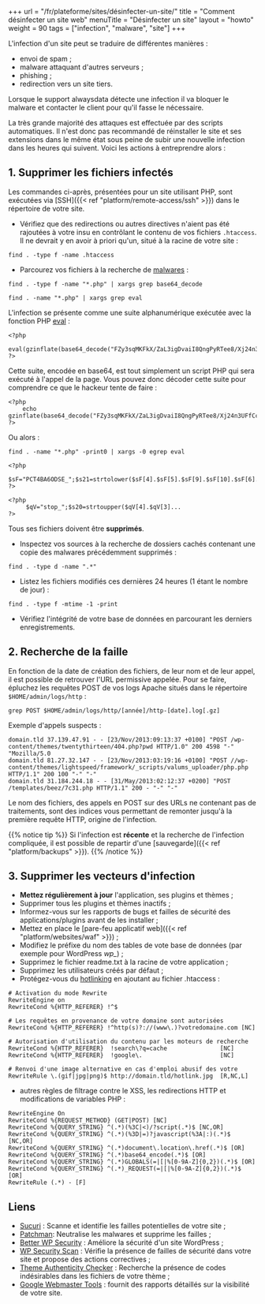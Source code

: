 +++
url = "/fr/plateforme/sites/désinfecter-un-site/"
title = "Comment désinfecter un site web"
menuTitle = "Désinfecter un site"
layout = "howto"
weight = 90
tags = ["infection", "malware", "site"]
+++

L'infection d'un site peut se traduire de différentes manières :

- envoi de spam ;
- malware attaquant d'autres serveurs ;
- phishing ;
- redirection vers un site tiers.

Lorsque le support alwaysdata détecte une infection il va bloquer le malware et contacter le client pour qu'il fasse le nécessaire.

La très grande majorité des attaques est effectuée par des scripts automatiques. Il n'est donc pas recommandé de réinstaller le site et ses extensions dans le même état sous peine de subir une nouvelle infection dans les heures qui suivent. Voici les actions à entreprendre alors :

## 1. Supprimer les fichiers infectés

Les commandes ci-après, présentées pour un site utilisant PHP, sont exécutées via [SSH]({{< ref "platform/remote-access/ssh" >}}) dans le répertoire de votre site.

- Vérifiez que des redirections ou autres directives n'aient pas été rajoutées à votre insu en contrôlant le contenu de vos fichiers `.htaccess`. Il ne devrait y en avoir à priori qu'un, situé à la racine de votre site :

`find . -type f -name .htaccess`

- Parcourez vos fichiers à la recherche de [malwares](http://fr.wikipedia.org/wiki/Logiciel_malveillant) :

`find . -type f -name "*.php" | xargs grep base64_decode`

`find . -name "*.php" | xargs grep eval`

L'infection se présente comme une suite alphanumérique exécutée avec la fonction PHP [eval](http://www.php.net/manual/fr/function.eval.php) :

```
<?php
    eval(gzinflate(base64_decode("FZy3sqMKFkX/ZaL3igDvaiI8QngPyRTee8/Xj24n3UFfCcE5e6+li1ScSf9P9TZj2Sd78U+abAWB/S8vsikv/vmPGL9ie7zfvQtBPE2Nzt4HaPd3Q0M1RB6eMYgHwFxCOF+T7/ppow3C7Tl5m9bcQWIs4uYlcw4Envy7f1QeBO4UpzkUACLAO8UvWkhraTtMMWF5rcCGA10u37A0klvx9GzqtUvc2arSuDhOsuvsRdbfTEW1C2IEAhBYr5uEHE/e4voIvKAhvBQJVQg0FD6i6KITcQ97cKjF7dSikH5jVZkgtqk/WoMZgF7NJmjon4izeYBw1d9Ll3Avr5O3g3LzoM192DV8f0tn/FJGIyGRo92...")));
?>
```

Cette suite, encodée en base64, est tout simplement un script PHP qui sera exécuté à l'appel de la page.
Vous pouvez donc décoder cette suite pour comprendre ce que le hackeur tente de faire :

```
<?php
    echo gzinflate(base64_decode("FZy3sqMKFkX/ZaL3igDvaiI8QngPyRTee8/Xj24n3UFfCcE5e6..."));
?>
```

Ou alors :

`find . -name "*.php" -print0 | xargs -0 egrep eval`

```
<?php
     $sF="PCT4BA6ODSE_";$s21=strtolower($sF[4].$sF[5].$sF[9].$sF[10].$sF[6]...
?>

<?php
     $qV="stop_";$s20=strtoupper($qV[4].$qV[3]...
?>
```

Tous ses fichiers doivent être **supprimés**.

- Inspectez vos sources à la recherche de dossiers cachés contenant une copie des malwares précédemment supprimés :

`find . -type d -name ".*"`

- Listez les fichiers modifiés ces dernières 24 heures (1 étant le nombre de jour) :

`find . -type f -mtime -1 -print`

- Vérifiez l'intégrité de votre base de données en parcourant les derniers enregistrements.

## 2. Recherche de la faille

En fonction de la date de création des fichiers, de leur nom et de leur appel, il est possible de retrouver l'URL permissive appelée.
Pour se faire, épluchez les requêtes POST de vos logs Apache situés dans le répertoire `$HOME/admin/logs/http` :

`grep POST $HOME/admin/logs/http/[année]/http-[date].log[.gz]`

Exemple d'appels suspects :

```
domain.tld 37.139.47.91 - - [23/Nov/2013:09:13:37 +0100] "POST /wp-content/themes/twentythirteen/404.php?pwd HTTP/1.0" 200 4598 "-" "Mozilla/5.0 
domain.tld 81.27.32.147 - - [23/Nov/2013:03:19:16 +0100] "POST //wp-content/themes/lightspeed/framework/_scripts/valums_uploader/php.php HTTP/1.1" 200 100 "-" "-"
domain.tld 31.184.244.18 - - [31/May/2013:02:12:37 +0200] "POST /templates/beez/7c31.php HTTP/1.1" 200 - "-" "-"
```

Le nom des fichiers, des appels en POST sur des URLs ne contenant pas de traitements, sont des indices vous permettant de remonter jusqu'à la première requête HTTP, origine de l'infection.

{{% notice tip %}}
Si l'infection est **récente** et la recherche de l'infection compliquée, il est possible de repartir d'une [sauvegarde]({{< ref "platform/backups" >}}).
{{% /notice %}}

## 3. Supprimer les vecteurs d'infection

- **Mettez régulièrement à jour** l'application, ses plugins et thèmes ;
- Supprimer tous les plugins et thèmes inactifs ;
- Informez-vous sur les rapports de bugs et failles de sécurité des applications/plugins avant de les installer ;
- Mettez en place le [pare-feu applicatif web]({{< ref "platform/websites/waf" >}}) ;
- Modifiez le préfixe du nom des tables de vote base de données (par exemple pour WordPress _wp\__) ;
- Supprimez le fichier readme.txt à la racine de votre application ;
- Supprimez les utilisateurs créés par défaut ;
- Protégez-vous du [hotlinking](http://fr.wikipedia.org/wiki/Hotlinking) en ajoutant au fichier .htaccess :

```
# Activation du mode Rewrite
RewriteEngine on
RewriteCond %{HTTP_REFERER} !^$

# Les requêtes en provenance de votre domaine sont autorisées
RewriteCond %{HTTP_REFERER} !^http(s)?://(www\.)?votredomaine.com [NC]

# Autorisation d'utilisation du contenu par les moteurs de recherche
RewriteCond %{HTTP_REFERER}  !search\?q=cache               [NC]
RewriteCond %{HTTP_REFERER}  !google\.                      [NC]

# Renvoi d'une image alternative en cas d'emploi abusif des votre
RewriteRule \.(gif|jpg|png)$ http://domain.tld/hotlink.jpg  [R,NC,L]
```

- autres règles de filtrage contre le XSS, les redirections HTTP et modifications de variables PHP :

```
RewriteEngine On
RewriteCond %{REQUEST_METHOD} (GET|POST) [NC]
RewriteCond %{QUERY_STRING} ^(.*)(%3C|<)/?script(.*)$ [NC,OR]
RewriteCond %{QUERY_STRING} ^(.*)(%3D|=)?javascript(%3A|:)(.*)$ [NC,OR]
RewriteCond %{QUERY_STRING} ^(.*)document\.location\.href(.*)$ [OR]
RewriteCond %{QUERY_STRING} ^(.*)base64_encode(.*)$ [OR]
RewriteCond %{QUERY_STRING} ^(.*)GLOBALS(=|[|%[0-9A-Z]{0,2})(.*)$ [OR]
RewriteCond %{QUERY_STRING} ^(.*)_REQUEST(=|[|%[0-9A-Z]{0,2})(.*)$ [OR]
RewriteRule (.*) - [F]
```

## Liens

- [Sucuri](http://sucuri.net/) : Scanne et identifie les failles potentielles de votre site ;
- [Patchman](https://www.patchman.co/): Neutralise les malwares et supprime les failles ;
- [Better WP Security](http://wordpress.org/plugins/better-wp-security/) : Améliore la sécurité d'un site WordPress ;
- [WP Security Scan](http://wordpress.org/plugins/wp-security-scan/) : Vérifie la présence de failles de sécurité dans votre site et propose des actions correctives ;
- [Theme Authenticity Checker](http://wordpress.org/plugins/tac/) : Recherche la présence de codes indésirables dans les fichiers de votre thème ;
- [Google Webmaster Tools](https://www.google.com/webmasters/tools/home) : fournit des rapports détaillés sur la visibilité de votre site.

